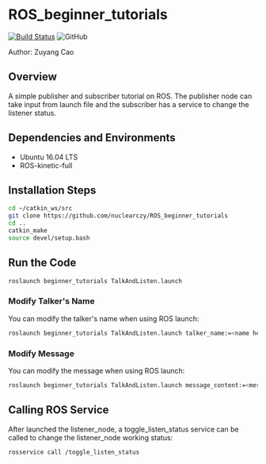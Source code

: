 # ROS_beginner_tutorials

[![Build Status](https://travis-ci.com/nuclearczy/ROS_beginner_tutorials.svg?branch=master)](https://travis-ci.com/nuclearczy/ROS_beginner_tutorials)
![GitHub](https://img.shields.io/github/license/nuclearczy/ROS_beginner_tutorials)

Author: Zuyang Cao

## Overview

A simple publisher and subscriber tutorial on ROS. The publisher node can take input from launch file and the subscriber has a service to change the listener status.

## Dependencies and Environments

- Ubuntu 16.04 LTS
- ROS-kinetic-full

## Installation Steps

``` bash
cd ~/catkin_ws/src
git clone https://github.com/nuclearczy/ROS_beginner_tutorials
cd ..
catkin_make
source devel/setup.bash
```

## Run the Code

``` bash
roslaunch beginner_tutorials TalkAndListen.launch
```

### Modify Talker's Name

You can modify the talker's name when using ROS launch:

``` bash
roslaunch beginner_tutorials TalkAndListen.launch talker_name:=<name here>
```

### Modify Message

You can modify the message when using ROS launch:

``` bash
roslaunch beginner_tutorials TalkAndListen.launch message_content:=<message here>
```

## Calling ROS Service

After launched the listener_node, a toggle_listen_status service can be called to change the listener_node working status:

``` bash
rosservice call /toggle_listen_status
```



